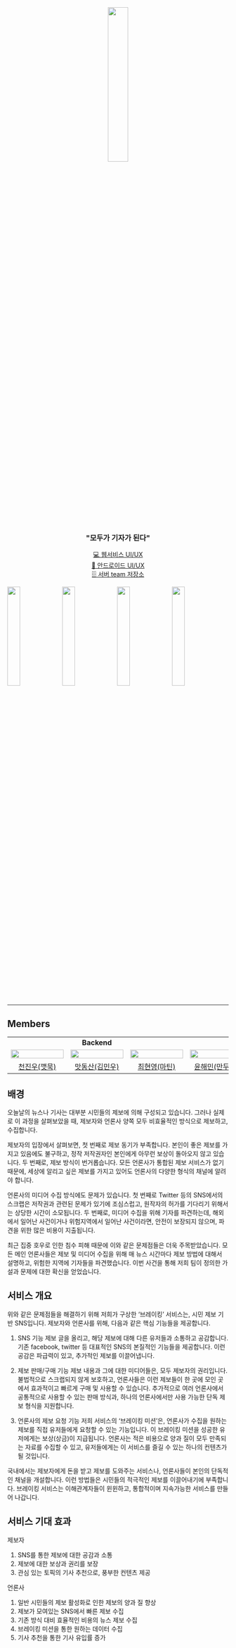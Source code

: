 <div align='center'>

  <img src="https://user-images.githubusercontent.com/76773202/190131984-641dc804-ed12-4acf-a0f9-107376f08a26.png" width=30% height=30% />

### "모두가 기자가 된다"
<a href="https://github.com/Breaking-Dope/breaking-frontend">💻 웹서비스 UI/UX</a></br>
<a href="https://github.com/Breaking-Dope/breaking-android">📱 안드로이드 UI/UX</a></br>
<a href="https://github.com/Breaking-Dope/breaking-backend">🗄️ 서버 team 저장소</a></br>

</div>

<div>
  <img style="width: 24%; padding: 0;" src="https://user-images.githubusercontent.com/76773202/190308668-464e7010-8aed-4089-92c8-758f14020ac3.png">
  <img style="width: 24%; padding: 0;" src="https://user-images.githubusercontent.com/76773202/190308629-3be766ae-34f0-4436-9b13-9add9da797fa.png">
  <img style="width: 24%; padding: 0;" src="https://user-images.githubusercontent.com/76773202/190308715-099dba22-6d42-465f-8e90-764ce2abed36.png">
  <img style="width: 24%; padding: 0;" src="https://user-images.githubusercontent.com/76773202/190309359-d91303d4-3ef7-4f42-8a7c-f34e619171a4.png">
</div>

---

## Members

<table>
  <tr>
    <td align="center" colspan="3">
      <b>Backend</b>
    </td>
    <td align="center" colspan="2">
      <b>Frontend</b>
    </td>
    <td align="center" colspan="2">
      <b>Android</b>
    </td>
  </tr>
  <tr>
    <td>
      <img src="https://avatars.githubusercontent.com/u/76773202?v=4" width="120px" height="15%"/>
    </td>
    <td>
      <img src="https://user-images.githubusercontent.com/76773202/190127071-0b8586c1-0eb3-47d1-a312-a89eb4137f70.png" width="120px" height="15%"/>
    </td>
    <td>
      <img src="https://avatars.githubusercontent.com/u/62254434?v=4" width="120px" height="15%"/>
    </td>
    <td>
      <img src="https://user-images.githubusercontent.com/49224104/189107767-c23fdacd-ac56-4e99-bec0-f2c90925c2aa.png" width="120px" height="15%"/>
    </td>
    <td>
      <img src="https://avatars.githubusercontent.com/u/23312485?v=4" width="120px" height="15%"/>
    </td>
    <td>
      <img src="https://user-images.githubusercontent.com/54919474/190633696-b7240bf0-532d-494e-9b16-911299bebc02.png" width="120px" height="15%"/>
    </td>
    <td>
      <img src="https://user-images.githubusercontent.com/54919474/190632670-250f2698-e913-4338-903d-38d883481838.png" width="120px" height="15%"/>
    </td>
  </tr>
  <tr>
    <td align="center">
      <a href="https://github.com/JinuCheon">
      천진우(깻묵)
      </a>
    </td>
    <td align="center">
      <a href="https://github.com/MinwuTheQuant">
      맛동산(김민우)
      </a>
    </td>
    <td align="center">
      <a href="https://github.com/Martin0o0">
      최현영(마틴)
      </a>
    </td>
    <td align="center">
      <a href="https://github.com/Yoon-Hae-Min">
      윤해민(만두피)
      </a>
    </td>
    <td align="center">
      <a href="https://github.com/kangju2000">
      강주혁(주기)
      </a>
    </td>
    <td align="center">
      <a href="https://github.com/SeungGun">
      신승건(머쓱)
      </a>
    </td>
    <td align="center">
      <a href="https://github.com/Taehyuny">
      박태현(돌망이)
      </a>
    </td>
  </tr>
  
</table>

## 배경

오늘날의 뉴스나 기사는 대부분 시민들의 제보에 의해 구성되고 있습니다. 그러나 실제로 이 과정을 살펴보았을 때, 제보자와 언론사 양쪽 모두 비효율적인 방식으로 제보하고, 수집합니다.

제보자의 입장에서 살펴보면, 첫 번째로 제보 동기가 부족합니다. 본인이 좋은 제보를 가지고 있음에도 불구하고, 정작 저작권자인 본인에게 아무런 보상이 돌아오지 않고 있습니다. 두 번째로, 제보 방식이 번거롭습니다. 모든 언론사가 통합된 제보 서비스가 없기 때문에, 세상에 알리고 싶은 제보를 가지고 있어도 언론사의 다양한 형식의 채널에 알려야 합니다.

언론사의 미디어 수집 방식에도 문제가 있습니다. 첫 번째로 Twitter 등의 SNS에서의 스크랩은 저작권과 관련된 문제가 있기에 조심스럽고, 원작자의 허가를 기다리기 위해서는 상당한 시간이 소모됩니다. 두 번째로, 미디어 수집을 위해 기자를 파견하는데, 해외에서 일어난 사건이거나 위험지역에서 일어난 사건이라면, 안전이 보장되지 않으며, 파견을 위한 많은 비용이 지출됩니다.

최근 집중 호우로 인한 침수 피해 때문에 이와 같은 문제점들은 더욱 주목받았습니다. 모든 메인 언론사들은 제보 및 미디어 수집을 위해 매 뉴스 시간마다 제보 방법에 대해서 설명하고, 위험한 지역에 기자들을 파견했습니다. 이번 사건을 통해 저희 팀이 정의한 가설과 문제에 대한 확신을 얻었습니다.

## 서비스 개요

위와 같은 문제점들을 해결하기 위해 저희가 구상한 ‘브레이킹’ 서비스는, 시민 제보 기반 SNS입니다. 제보자와 언론사를 위해, 다음과 같은 핵심 기능들을 제공합니다.

1. SNS 기능
제보 글을 올리고, 해당 제보에 대해 다른 유저들과 소통하고 공감합니다. 기존 facebook, twitter 등 대표적인 SNS의 본질적인 기능들을 제공합니다. 이런 공감은 파급력이 있고, 추가적인 제보를 이끌어냅니다.

2. 제보 판매/구매 기능
제보 내용과 그에 대한 미디어들은, 모두 제보자의 권리입니다. 불법적으로 스크랩되지 않게 보호하고, 언론사들은 이런 제보들이 한 곳에 모인 곳에서 효과적이고 빠르게 구매 및 사용할 수 있습니다. 추가적으로 여러 언론사에서 공통적으로 사용할 수 있는 판매 방식과, 하나의 언론사에서만 사용 가능한 단독 제보 형식을 지원합니다.

3. 언론사의 제보 요청 기능
저희 서비스의 ‘브레이킹 미션’은, 언론사가 수집을 원하는 제보를 직접 유저들에게 요청할 수 있는 기능입니다. 이 브레이킹 미션을 성공한 유저에게는 보상(상금)이 지급됩니다. 언론사는 적은 비용으로 양과 질이 모두 만족되는 자료를 수집할 수 있고, 유저들에게는 이 서비스를 즐길 수 있는 하나의 컨텐츠가 될 것입니다.

국내에서는 제보자에게 돈을 받고 제보를 도와주는 서비스나, 언론사들이 본인의 단독적인 채널을 개설합니다. 이런 방법들은 시민들의 적극적인 제보를 이끌어내기에 부족합니다. 브레이킹 서비스는 이해관계자들이 윈윈하고, 통합적이며 지속가능한 서비스를 만들어 나갑니다.

## 서비스 기대 효과

제보자
1. SNS를 통한 제보에 대한 공감과 소통
2. 제보에 대한 보상과 권리를 보장
3. 관심 있는 토픽의 기사 추천으로, 풍부한 컨텐츠 제공

언론사
1. 일반 시민들의 제보 활성화로 인한 제보의 양과 질 향상
2. 제보가 모여있는 SNS에서 빠른 제보 수집
3. 기존 방식 대비 효율적인 비용의 뉴스 제보 수집
4. 브레이킹 미션을 통한 원하는 데이터 수집
5. 기사 추천을 통한 기사 유입률 증가
